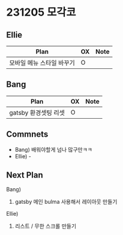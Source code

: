 # 231205 모각코

## Ellie

| Plan 	| OX 	| Note 	|
|------	|----	|------	|
| 모바일 메뉴 스타일 바꾸기 | O |


## Bang

| Plan 	| OX 	| Note 	|
|------	|----	|------	|
| gatsby 환경셋팅 리셋  | O   |      |



## Commnets
- Bang) 배워야할게 넘나 많구만ㅋㅋ
- Ellie) -

 
## Next Plan
  Bang) 
 1. gatsby 메인 bulma 사용해서 레이아웃 만들기

 
  Ellie)
 1. 리스트 / 무한 스크롤 만들기